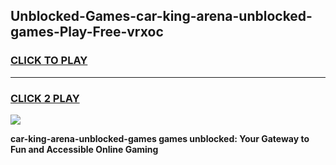 
## Unblocked-Games-car-king-arena-unblocked-games-Play-Free-vrxoc
<h3>
<a href="https://premium76.site?title=car-king-arena-unblocked-games&ref=23A">CLICK TO PLAY</a></h3>
<hr>

<h3>
<a href="https://premium76.site?title=car-king-arena-unblocked-games&ref=23A">CLICK 2 PLAY</a>
  
</h3>

<a href="https://premium76.site?title=car-king-arena-unblocked-games&ref=23A"><img src="https://clearcache.store/games.png"></a>


**car-king-arena-unblocked-games games unblocked: Your Gateway to Fun and Accessible Online Gaming**
